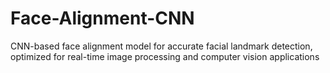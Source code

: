# Face-Alignment-CNN
CNN-based face alignment model for accurate facial landmark detection, optimized for real-time image processing and computer vision applications
